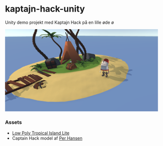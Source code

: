 # kaptajn-hack-unity

Unity demo projekt med Kaptajn Hack på en lille øde ø

![Captain Hack Island](Docs/Images/captain-hack-island.png)

### Assets

* [Low Poly Tropical Island Lite](https://assetstore.unity.com/packages/3d/environments/low-poly-tropical-island-lite-242437)
* Captain Hack model af [Per Hansen](https://github.com/nallic)
